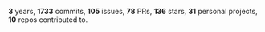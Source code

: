 **3** years, **1733** commits, **105** issues, **78** PRs, **136** stars, **31** personal projects, **10** repos contributed to.
